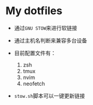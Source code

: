 # My dotfiles

- 通过`GNU STOW`来进行软链接
- 通过主机名判断来兼容多台设备
- 目前配置文件有：

  1. zsh
  2. tmux
  3. nvim
  4. neofetch

- `stow.sh`脚本可以一键更新链接

